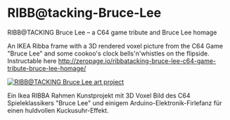 # RIBB@tacking-Bruce-Lee

RIBB@TACKING Bruce Lee – a C64 game tribute and Bruce Lee homage

An IKEA Ribba frame with a 3D rendered voxel picture from the C64 Game "Bruce Lee" and some cookoo's clock bells'n'whistles on the flipside. Instructable here http://zeropage.io/ribbatacking-bruce-lee-c64-game-tribute-bruce-lee-homage/

[![RIBB@TACKING Bruce Lee art project](http://zeropage.io/wp-content/uploads/bruce-lee-voxel-on-wall-1-300x300.jpg)](http://zeropage.io/ribbatacking-bruce-lee-c64-game-tribute-bruce-lee-homage/)

Ein Ikea RIBBA Rahmen Kunstprojekt mit 3D Voxel Bild des C64 Spieleklassikers "Bruce Lee" und einigem Arduino-Elektronik-Firlefanz für einen huldvollen Kuckusuhr-Effekt.
